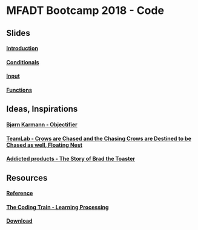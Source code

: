 # MFADT Bootcamp 2018 - Code

## Slides
#### [Introduction](https://docs.google.com/presentation/d/1KLPzJqshiCjFl4wh9oBE0YdIqQGHxcl02zEDNwgMpmQ/edit?usp=sharing)

#### [Conditionals](https://docs.google.com/presentation/d/14r8hctssLJ2s6L97N917AmYNC-KVfCSY3niBR9MpgZA/edit?usp=sharing)

#### [Input](https://docs.google.com/presentation/d/1HGT_LVbB-E3tq2Xqm_f6T7TfOKl0zZy-gFlMhKYKlCs/edit?usp=sharing)

#### [Functions](https://docs.google.com/presentation/d/1pnhpw8OnLQv-GyQkMYYxo0-jgCsR471UhLwjJ57brUw/edit?usp=sharing)

## Ideas, Inspirations
#### [Bjørn Karmann - Objectifier](https://bjoernkarmann.dk/objectifier)

#### [TeamLab - Crows are Chased and the Chasing Crows are Destined to be Chased as well, Floating Nest](https://www.teamlab.art/w/crows_nest/)

#### [Addicted products - The Story of Brad the Toaster](http://www.simonerebaudengo.com/addictedproducts/)

## Resources
#### [Reference](https://processing.org/reference/)

#### [The Coding Train - Learning Processing](https://www.youtube.com/user/shiffman/playlists?shelf_id=2&view=50&sort=dd)

#### [Download](https://processing.org/download/)